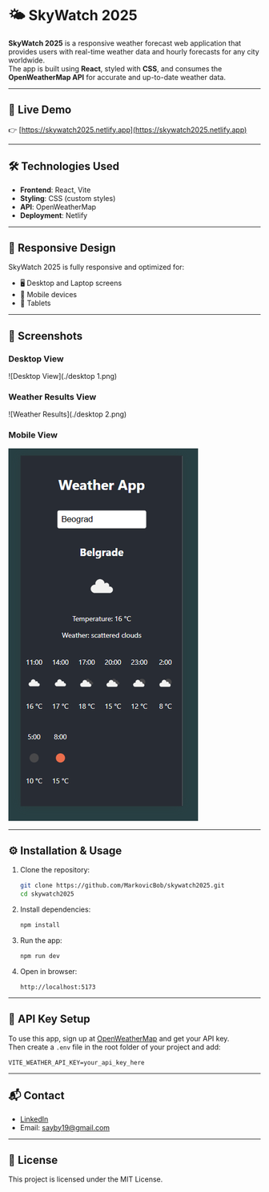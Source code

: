 # 🌤️ SkyWatch 2025

**SkyWatch 2025** is a responsive weather forecast web application that provides users with real-time weather data and hourly forecasts for any city worldwide.  
The app is built using **React**, styled with **CSS**, and consumes the **OpenWeatherMap API** for accurate and up-to-date weather data.

---

## 🔗 Live Demo

👉 [https://skywatch2025.netlify.app](https://skywatch2025.netlify.app)

---

## 🛠️ Technologies Used

- **Frontend**: React, Vite  
- **Styling**: CSS (custom styles)  
- **API**: OpenWeatherMap  
- **Deployment**: Netlify  

---

## 📱 Responsive Design

SkyWatch 2025 is fully responsive and optimized for:
- 🖥️ Desktop and Laptop screens  
- 📱 Mobile devices  
- 📱 Tablets  

---

## 📸 Screenshots

### Desktop View
![Desktop View](./desktop 1.png)

### Weather Results View
![Weather Results](./desktop 2.png)

### Mobile View
![Mobile View](./mobile.png)

---

## ⚙️ Installation & Usage

1. Clone the repository:
   ```bash
   git clone https://github.com/MarkovicBob/skywatch2025.git
   cd skywatch2025
   ```

2. Install dependencies:
   ```bash
   npm install
   ```

3. Run the app:
   ```bash
   npm run dev
   ```

4. Open in browser:
   ```
   http://localhost:5173
   ```

---

## 🔑 API Key Setup

To use this app, sign up at [OpenWeatherMap](https://openweathermap.org/api) and get your API key.  
Then create a `.env` file in the root folder of your project and add:

```env
VITE_WEATHER_API_KEY=your_api_key_here
```

---

## 📬 Contact

- [LinkedIn](https://www.linkedin.com/in/boban-markovic-b820b415a)  
- Email: sayby19@gmail.com

---

## 📄 License

This project is licensed under the MIT License.
